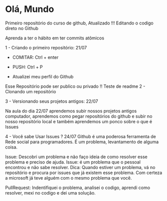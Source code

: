 # Olá, Mundo
Primeiro repositório do curso de github, Atualizado !!!
Editando o codigo direto no Github

Aprenda a ter o hábito em ter commits atômicos

1 - Criando o primeiro repositório: 21/07
- COMITAR: Ctrl + enter
- PUSH: Ctrl + P

- Atualizei meu perfil do Github

Esse Repositório pode ser publico ou privado !!
Teste de readme 
2 - Clonando um repositório

3 - Versionando seus projetos antigos: 22/07

Na aula do dia 22/07 aprendemos subir nossos projetos antigos computador, aprendemos como pegar repositórios do github e subir no  nosso repositório local e também aprendemos um ponco sobre o que é Issues

4 - Você sabe Usar Issues ? 24/07
Github é uma poderosa ferramenta de Rede social para programadores.
É um problema, levantamento de alguma coisa.

Issue: Descobri um problema e não faço ideia de como resolver esse problema e preciso de ajuda.
Issue: é um problema que o pessoal encontrou e não sabe resolver.
Dica: Quando estiver um problema, vá no repositório e procura por issues que já existem esse problema. Com certeza a microsoft já teve alguém com o mesmo problema que você.

PullRequest: Indentifiquei o problema, analisei o codigo, aprendi como resolver, mexi no codigo e dei uma solução.





